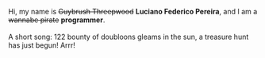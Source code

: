 Hi, my name is ~~Guybrush Threepwood~~ **Luciano Federico Pereira**, and I am a ~~wannabe pirate~~ **programmer**.<br><br>A short song: 122 bounty of doubloons gleams in the sun, a treasure hunt has just begun! Arrr!
